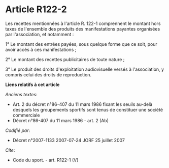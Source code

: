 # Article R122-2

Les recettes mentionnées à l'article R. 122-1 comprennent le montant hors taxes de l'ensemble des produits des manifestations
payantes organisées par l'association, et notamment : 

1° Le montant des entrées payées, sous quelque forme que ce soit, pour avoir accès à ces manifestations ; 

2° Le montant des recettes publicitaires de toute nature ; 

3° Le produit des droits d'exploitation audiovisuelle versés à l'association, y compris celui des droits de reproduction.

**Liens relatifs à cet article**

_Anciens textes_:

  - Art. 2 du décret n°86-407 du 11 mars 1986 fixant les seuils au-delà desquels les groupements sportifs sont tenus de constituer une société commerciale
  - Décret n°86-407 du 11 mars 1986 - art. 2 (Ab)

_Codifié par_:

  - Décret n°2007-1133 2007-07-24 JORF 25 juillet 2007

_Cite_:

  - Code du sport. - art. R122-1 (V)

